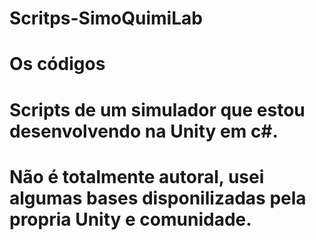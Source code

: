 # Scritps-SimoQuimiLab
# Os códigos 
# Scripts de um  simulador que estou desenvolvendo na Unity em c#.
# Não é totalmente autoral, usei algumas bases disponilizadas pela propria Unity e comunidade.
